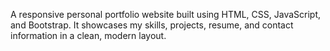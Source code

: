 
A responsive personal portfolio website built using HTML, CSS, JavaScript, and Bootstrap. It showcases my skills, projects, resume, and contact information in a clean, modern layout. 
